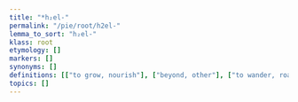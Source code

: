```yaml
---
title: "*h₂el-"
permalink: "/pie/root/h2el-"
lemma_to_sort: "h₂el-"
klass: root
etymology: []
markers: []
synonyms: []
definitions: [["to grow, nourish"], ["beyond, other"], ["to wander, roam"]]
topics: []
---
```

